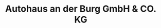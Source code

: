 ---
title: "Autohaus an der Burg GmbH & CO. KG"
url: /friedberg-hessen/autohaus-an-der-burg-gmbh-und-co-kg/
shop: Autohaus
---